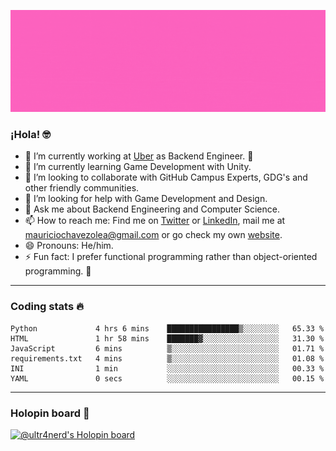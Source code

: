 ![Banner](banner.gif)

### ¡Hola! 🤓

- 🔭 I’m currently working at [Uber](https://uber.com) as Backend Engineer. 🚗
- 🌱 I’m currently learning Game Development with Unity.
- 👯 I’m looking to collaborate with GitHub Campus Experts, GDG's and other friendly communities.
- 🤔 I’m looking for help with Game Development and Design.
- 💬 Ask me about Backend Engineering and Computer Science.
- 📫 How to reach me: Find me on [Twitter](https://twitter.com/ultr4nerd) or [LinkedIn](https://www.linkedin.com/in/ultr4nerd), mail me at [mauriciochavezolea@gmail.com](mailto:mauriciochavezolea@gmail.com) or go check my own [website](https://mauriciochavez.dev).
- 😄 Pronouns: He/him. 
- ⚡ Fun fact: I prefer functional programming rather than object-oriented programming. 🤭
---

### Coding stats 🔥

<!--START_SECTION:waka-->

```text
Python             4 hrs 6 mins    ████████████████▒░░░░░░░░   65.33 %
HTML               1 hr 58 mins    ███████▓░░░░░░░░░░░░░░░░░   31.30 %
JavaScript         6 mins          ▒░░░░░░░░░░░░░░░░░░░░░░░░   01.71 %
requirements.txt   4 mins          ▒░░░░░░░░░░░░░░░░░░░░░░░░   01.08 %
INI                1 min           ░░░░░░░░░░░░░░░░░░░░░░░░░   00.33 %
YAML               0 secs          ░░░░░░░░░░░░░░░░░░░░░░░░░   00.15 %
```

<!--END_SECTION:waka-->

---

### Holopin board 🦖

[![@ultr4nerd's Holopin board](https://holopin.me/ultr4nerd)](https://holopin.io/@ultr4nerd)
